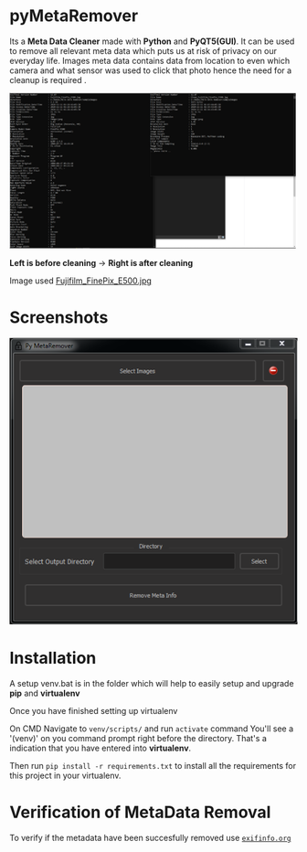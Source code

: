 # pyMetaRemover

Its a **Meta Data Cleaner** made with **Python** and **PyQT5(GUI)**. It can be used to remove all relevant meta data which puts us at risk of privacy on our everyday life. Images meta data contains data from location to even which camera and what sensor was used to click that photo hence the need for a cleanup is required .

<img src="docs/Comparison.png">

**Left is before cleaning** -> **Right is after cleaning**

Image used <a href="SampleImages/Fujifilm_FinePix_E500.jpg"> Fujifilm_FinePix_E500.jpg </a>

# Screenshots

<img src="docs/MainScreen.PNG">

# Installation

A setup venv.bat is in the folder which will help to easily setup and upgrade **pip** and **virtualenv**

Once you have finished setting up virtualenv

On CMD Navigate to `venv/scripts/` and run `activate` command
You'll see a '(venv)' on you command prompt right before the directory. That's a indication that you have entered into **virtualenv**.

Then run `pip install -r requirements.txt` to install all the requirements for this project in your virtualenv.

# Verification of MetaData Removal

To verify if the metadata have been succesfully removed use <a href="https://exifinfo.org/"> `exifinfo.org` </a>